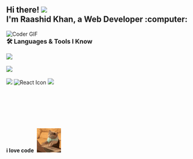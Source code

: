 <h2 align="left">
  Hi there! <img src="https://user-images.githubusercontent.com/42378118/110234147-e3259600-7f4e-11eb-95be-0c4047144dea.gif" width="30"><br>
  I'm Raashid Khan, a Web Developer :computer:
</h2>

<p>
  <img align="right" src="https://media.giphy.com/media/SWoSkN6DxTszqIKEqv/giphy.gif" alt="Coder GIF" width="600">
</p>

<h3>🛠️ Languages & Tools I Know</h3>

<p>
  <img src="https://skillicons.dev/icons?i=photoshop,illustrator,github,wordpress"/>  
</p>
<p>
  <img src="https://skillicons.dev/icons?i=html,css,bootstrap,js,jquery"/>
</p>
<p>
  <img src="https://skillicons.dev/icons?i=mysql,angular"/>
  <img src="https://techstack-generator.vercel.app/react-icon.svg" alt="React Icon" width="50" height="50"/>
  <img src="https://skillicons.dev/icons?i=nodejs,php"/>
</p>
<br>
<br>
<br>
<br>
<br>


**i love code**&nbsp;&nbsp;![](cat-typing.gif)
